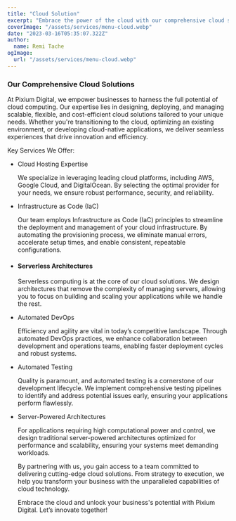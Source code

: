 ```yaml
---
title: "Cloud Solution"
excerpt: "Embrace the power of the cloud with our comprehensive cloud solutions"
coverImage: "/assets/services/menu-cloud.webp"
date: "2023-03-16T05:35:07.322Z"
author:
  name: Remi Tache
ogImage:
  url: "/assets/services/menu-cloud.webp"
---
```



<h3>Our Comprehensive Cloud Solutions</h3>

At Pixium Digital, we empower businesses to harness the full potential of cloud computing. Our expertise lies in designing, deploying, and managing scalable, flexible, and cost-efficient cloud solutions tailored to your unique needs. Whether you're transitioning to the cloud, optimizing an existing environment, or developing cloud-native applications, we deliver seamless experiences that drive innovation and efficiency.

Key Services We Offer:

<ul>
<li>
Cloud Hosting Expertise

We specialize in leveraging leading cloud platforms, including AWS, Google Cloud, and DigitalOcean. By selecting the optimal provider for your needs, we ensure robust performance, security, and reliability.
</li>

<li>
Infrastructure as Code (IaC)

Our team employs Infrastructure as Code (IaC) principles to streamline the deployment and management of your cloud infrastructure. By automating the provisioning process, we eliminate manual errors, accelerate setup times, and enable consistent, repeatable configurations.
</li>

<li>
<h4 class="h1">Serverless Architectures</h4>

Serverless computing is at the core of our cloud solutions. We design architectures that remove the complexity of managing servers, allowing you to focus on building and scaling your applications while we handle the rest.
</li>

<li>
Automated DevOps

Efficiency and agility are vital in today’s competitive landscape. Through automated DevOps practices, we enhance collaboration between development and operations teams, enabling faster deployment cycles and robust systems.
</li>

<li>
Automated Testing

Quality is paramount, and automated testing is a cornerstone of our development lifecycle. We implement comprehensive testing pipelines to identify and address potential issues early, ensuring your applications perform flawlessly.
</li>

<li>
Server-Powered Architectures

For applications requiring high computational power and control, we design traditional server-powered architectures optimized for performance and scalability, ensuring your systems meet demanding workloads.
</li>

By partnering with us, you gain access to a team committed to delivering cutting-edge cloud solutions. From strategy to execution, we help you transform your business with the unparalleled capabilities of cloud technology.

Embrace the cloud and unlock your business's potential with Pixium Digital. Let’s innovate together!